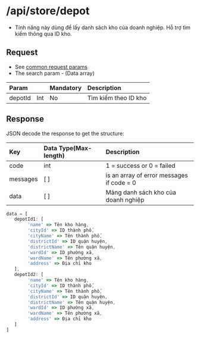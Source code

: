 # /api/store/depot

* Tính năng này dùng để lấy danh sách kho của doanh nghiệp. Hỗ trợ tìm kiếm thông qua ID kho.

## Request

* See [common request params](../getting-started/api.md#request)
* The search param - \(Data array\)

| Param |  | Mandatory | Description |
| :--- | :--- | :--- | :--- |
| depotId | Int | No | Tìm kiếm theo ID kho |

## Response

JSON decode the response to get the structure:

| Key | Data Type\(Max-length\) | Description |
| :--- | :--- | :--- |
| code | int | 1 = success or 0 = failed |
| messages | \[ \] | is an array of error messages if code = 0 |
| data | \[ \] | Mảng danh sách kho của doanh nghiệp |

```javascript
data = [
   depotId1: [
        'name' => Tên kho hàng,
        'cityId' => ID thành phố,
        'cityName' => Tên thành phố,
        'districtId' => ID quận huyện,
        'districtName' => Tên quận huyện,
        'wardId' => ID phường xã,
        'wardName' => Tên phường xã,
        'address' => Địa chỉ kho
   ],
   depotId2: [
        'name' => Tên kho hàng,
        'cityId' => ID thành phố,
        'cityName' => Tên thành phố,
        'districtId' => ID quận huyện,
        'districtName' => Tên quận huyện,
        'wardId' => ID phường xã,
        'wardName' => Tên phường xã,
        'address' => Địa chỉ kho
   ]
]
```

